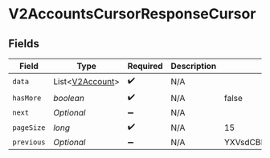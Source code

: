 # V2AccountsCursorResponseCursor


## Fields

| Field                                               | Type                                                | Required                                            | Description                                         | Example                                             |
| --------------------------------------------------- | --------------------------------------------------- | --------------------------------------------------- | --------------------------------------------------- | --------------------------------------------------- |
| `data`                                              | List<[V2Account](../../models/shared/V2Account.md)> | :heavy_check_mark:                                  | N/A                                                 |                                                     |
| `hasMore`                                           | *boolean*                                           | :heavy_check_mark:                                  | N/A                                                 | false                                               |
| `next`                                              | *Optional<String>*                                  | :heavy_minus_sign:                                  | N/A                                                 |                                                     |
| `pageSize`                                          | *long*                                              | :heavy_check_mark:                                  | N/A                                                 | 15                                                  |
| `previous`                                          | *Optional<String>*                                  | :heavy_minus_sign:                                  | N/A                                                 | YXVsdCBhbmQgYSBtYXhpbXVtIG1heF9yZXN1bHRzLol=        |